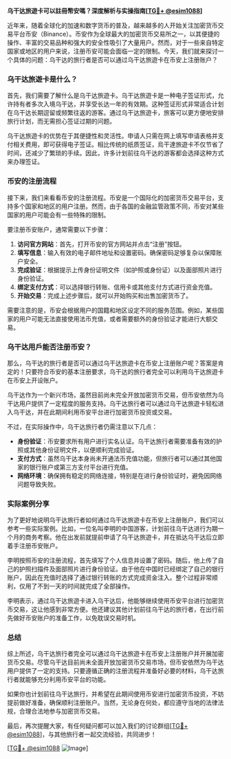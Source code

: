 **乌干达旅遊卡可以註冊幣安嗎？深度解析与实操指南[[TG💪+ @esim1088](https://t.me/s/esim1088)]**

近年来，随着全球化的加速和数字货币的普及，越来越多的人开始关注加密货币交易平台币安（Binance）。币安作为全球最大的加密货币交易所之一，以其便捷的操作、丰富的交易品种和强大的安全性吸引了大量用户。然而，对于一些来自特定国家或地区的用户来说，注册币安可能会面临一定的限制。今天，我们就来探讨一个具体的问题：乌干达的旅行者是否可以通过乌干达旅遊卡在币安上注册账户？

### 乌干达旅遊卡是什么？

首先，我们需要了解什么是乌干达旅遊卡。乌干达旅遊卡是一种电子签证形式，允许持有者多次入境乌干达，并享受长达一年的有效期。这种签证形式非常适合计划在乌干达长期逗留或频繁往返的游客。通过乌干达旅遊卡，旅客可以更方便地安排旅行计划，而无需担心签证过期的问题。

乌干达旅遊卡的优势在于其便捷性和灵活性。申请人只需在网上填写申请表格并支付相关费用，即可获得电子签证。相比传统的纸质签证，烏干達旅遊卡不仅节省了时间，还减少了繁琐的手续。因此，许多计划前往乌干达的游客都会选择这种方式来办理签证。

### 币安的注册流程

接下来，我们来看看币安的注册流程。币安是一个国际化的加密货币交易平台，支持多个国家和地区的用户注册。然而，由于各国的金融监管政策不同，币安对某些国家的用户可能会有一些特殊的限制。

要注册币安账户，通常需要以下步骤：
1. **访问官方网站**：首先，打开币安的官方网站并点击“注册”按钮。
2. **填写信息**：输入有效的电子邮件地址和设置密码。确保密码足够复杂以保障账户安全。
3. **完成验证**：根据提示上传身份证明文件（如护照或身份证）以及面部照片进行身份验证。
4. **绑定支付方式**：可以选择银行转账、信用卡或其他支付方式进行资金充值。
5. **开始交易**：完成上述步骤后，就可以开始购买和出售加密货币了。

需要注意的是，币安会根据用户的国籍和地区设定不同的服务范围。例如，某些国家的用户可能无法直接使用法币充值，或者需要额外的身份验证才能进行大额交易。

### 乌干达用戶能否注册币安？

那么，乌干达的旅行者是否可以通过乌干达旅遊卡在币安上注册账户呢？答案是肯定的！只要符合币安的基本注册要求，乌干达的旅行者完全可以利用乌干达旅遊卡在币安上开设账户。

乌干达作为一个新兴市场，虽然目前尚未完全开放加密货币交易，但币安依然为乌干达用户提供了一定程度的服务支持。乌干达旅行者可以通过乌干达旅遊卡轻松进入乌干达，并在此期间利用币安平台进行加密货币投资或交易。

不过，在实际操作中，乌干达旅行者仍需注意以下几点：
- **身份验证**：币安要求所有用户进行实名认证。乌干达旅行者需要准备有效的护照或其他身份证明文件，以便顺利完成验证。
- **支付方式**：虽然乌干达本身尚未开通法币充值功能，但旅行者可以通过其他国家的银行账户或第三方支付平台进行充值。
- **网络环境**：确保拥有稳定的网络连接，特别是在进行身份验证时，避免因网络问题导致失败。

### 实际案例分享

为了更好地说明乌干达旅行者如何通过乌干达旅遊卡在币安上注册账户，我们可以参考一些实际案例。比如，一位名叫李明的中国游客，计划前往乌干达进行为期一个月的商务考察。他在出发前就提前申请了乌干达旅遊卡，并在抵达乌干达后立即着手注册币安账户。

李明按照币安的注册流程，首先填写了个人信息并设置了密码。随后，他上传了自己的护照扫描件及面部照片进行身份验证。由于他在中国时已经绑定了自己的银行账户，因此在充值时选择了通过银行转账的方式完成资金注入。整个过程非常顺利，仅用了不到一天的时间就完成了全部操作。

李明表示，通过乌干达旅遊卡进入乌干达后，他能够继续使用币安平台进行加密货币交易，这让他感到非常方便。他还建议其他计划前往乌干达的旅行者，在出行前先做好币安账户的准备工作，以免耽误交易时机。

### 总结

综上所述，乌干达旅行者完全可以通过乌干达旅遊卡在币安上注册账户并开展加密货币交易。尽管乌干达目前尚未全面开放加密货币交易市场，但币安依然为乌干达用户提供了一定的支持。只要遵循正确的注册流程并准备好必要的材料，乌干达旅行者就能够充分利用币安平台的功能。

如果你也计划前往乌干达旅行，并希望在此期间使用币安进行加密货币投资，不妨提前做好准备，确保顺利注册账户。当然，无论身在何处，都应遵守当地的法律法规，合理合法地参与加密货币交易。

最后，再次提醒大家，有任何疑问都可以加入我们的讨论群组[[TG💪+ @esim1088](https://t.me/s/esim1088)]，与其他旅行者一起交流经验，共同进步！

[[TG💪+ @esim1088](https://t.me/s/esim1088) ![Image](https://i.postimg.cc/4NQfJmqS/Snipaste-2025-05-13-00-14-12.png)]